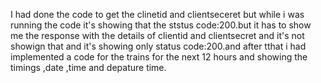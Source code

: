 I had done the code to get the clinetid and clientseceret but while i was running the code it's showing that the ststus code:200.but it has to show me the response with the details of clientid and clientsecret and it's not showign that and it's showing only status code:200.and after tthat i had implemented a code for the trains for the next 12 hours and showing the timings ,date ,time and depature time.
